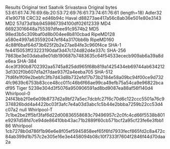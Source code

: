 Results
Original text	Saatvik Srivastava
Original bytes	53:61:61:74:76:69:6b:20:53:72:69:76:61:73:74:61:76:61 (length=18)
Adler32	41e90718
CRC32	ed46b94c
Haval	d88273ae417a56c8ab36e501e80e3143
MD2	57d73d1bb9459867394100df02612339
MD4	66923016648a755397dfeee91c9574b2
MD5	98ed3b5c309baf0d8b004ee8b810cbad
RipeMD128	a580e4997a635592047ef84a3170bb6b
RipeMD160	4c88f6baf64d73b625f2b2e27ae84fe3c960f4ce
SHA-1	fe4415053ff23223190daf3d47c124d82d4e337c
SHA-256	7863be3e03daba9e01db190687b7483635c64f54533ececb909ab6a39a8de6ea
SHA-384	4ce3f390b8702392aa5745a825dd965f68b819a1425434eb69744ab6342123d1302f0b607d1a2f7dae937f2a4eeba705
SHA-512	7fd6fe1f09e2bebfc3fb7d43d8b732efd17b73b2184e58a09bc94f00ce9d7324fc9639c6753b83cce48cc011c46b6f66ae99ca49efb75a54ca9e96822bcadf95
Tiger	5239e304d3f5076a950906591ad8bd9087ea88af56f140d4
Whirlpool-0	24f43bb2f0e6e09b8737d2a9bf27a5ec7dcbfc27f6c70d6c122ccc5501a76c9374826bdd4a4422bc03f3afc7e4a03d3abc1c5b44e2bbba7259b22cc53d4c07a2 null
Whirlpool-T	7c1be2be2ff5bf3faf6d22d00836558683c79496957c2c0fc4cd66f5538b801e9297d58fd7ce94de86410bb43ac71b2889f60cb571bcf2a95cf23fe6e3fbb186
Whirlpool	1cb7278b0d786f1b96e6e8f05ef5945858eef65f6fd7933fecf865fd2c8a472c84ab399d1b757c2e305e16e3e4458094b08c10f7333f7604f2846f44d70daa2a
